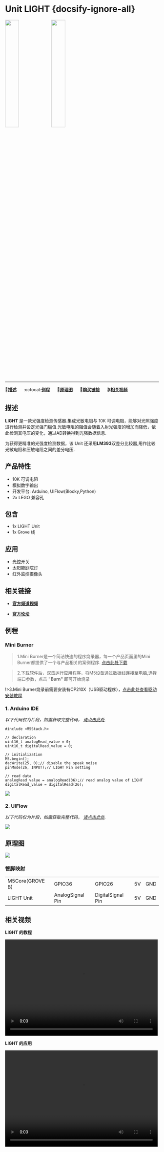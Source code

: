 # Unit LIGHT {docsify-ignore-all}

<img src="assets/img/product_pics/unit/M5GO_Unit_light.png" width="30%" height="30%"><img src="assets/img/product_pics/unit/unit_light_grove_b.png" width="30%" height="30%">

***

:memo:**[描述](#描述)**&nbsp;&nbsp;&nbsp;&nbsp;&nbsp;&nbsp;:octocat:**[例程](#例程)**&nbsp;&nbsp;&nbsp;&nbsp;&nbsp;&nbsp;:electric_plug:**[原理图](#原理图)**&nbsp;&nbsp;&nbsp;&nbsp;&nbsp;&nbsp;🛒**[购买链接](https://item.taobao.com/item.htm?spm=a1z10.3-c.w4002-1172588106.52.3a93425e5PQbBs&id=577601079444)**&nbsp;&nbsp;&nbsp;&nbsp;&nbsp;&nbsp;:clapper:**[相关视频](#相关视频)**

## 描述

**LIGHT** 是一款光强度检测传感器.集成光敏电阻与 10K 可调电阻，能够对光照强度进行检测并设定光强门槛值.光敏电阻的阻值会随着入射光强度的增加而降低，依此检测其电压的变化，通过AD转换得到光强数据信息.

为获得更精准的光强度检测数据，该 Unit 还采用**LM393**双差分比较器,用作比较光敏电阻和压敏电阻之间的差分电压.

## 产品特性

- 10K 可调电阻
- 模拟数字输出
- 开发平台: Arduino, UIFlow(Blocky,Python)
- 2x LEGO 兼容孔

## 包含

- 1x LIGHT Unit
- 1x Grove 线

## 应用

- 光控开关
- 太阳能庭院灯
- 红外监控摄像头

## 相关链接

- **[官方频道视频](https://i.youku.com/i/UNjE1ODA2MzE0OA==?spm=a2hzp.8253869.0.0)**

- **[官方论坛](http://forum.m5stack.com/)**

## 例程

### Mini Burner

>1.Mini Burner是一个简洁快速的程序烧录器，每一个产品页面里的Mini Burner都提供了一个与产品相关的案例程序.
[点击此处下载](https://m5stack.oss-cn-shenzhen.aliyuncs.com/MiniBurner/Unit/MiniBurner_Light.exe)

>2.下载软件后，双击运行应用程序，将M5设备通过数据线连接至电脑,选择端口参数，点击 **"Burn"** 即可开始烧录

!>3.Mini Burner烧录前需要安装有CP210X（USB驱动程序），[点击此处查看驱动安装教程](zh_CN/related_documents/M5Burner#安装串口驱动)

### 1. Arduino IDE

*以下代码仅为片段，如需获取完整代码， [请点击此处](https://github.com/m5stack/M5-ProductExampleCodes/tree/master/Unit/LIGHT/Arduino).*

```arduino
#include <M5Stack.h>

// declaration
uint16_t analogRead_value = 0;
uint16_t digitalRead_value = 0;

// initialization
M5.begin();
dacWrite(25, 0);// disable the speak noise
pinMode(26, INPUT);// LIGHT Pin setting

// read data
analogRead_value = analogRead(36);// read analog value of LIGHT
digitalRead_value = digitalRead(26);
```

<img src="assets/img/product_pics/unit/unit_example/LIGHT/example_unit_light_04.png">

### 2. UIFlow

*以下代码仅为片段，如需获取完整代码， [请点击此处](https://github.com/m5stack/M5-ProductExampleCodes/tree/master/Unit/LIGHT/UIFlow).*

<img src="assets/img/product_pics/unit/unit_example/LIGHT/example_unit_light_03.png">

## 原理图

<img src="assets/img/product_pics/unit/light_sch.JPG">

### 管脚映射

<table>
 <tr><td>M5Core(GROVE B)</td><td>GPIO36</td><td>GPIO26</td><td>5V</td><td>GND</td></tr>
 <tr><td>LIGHT Unit</td><td>AnalogSignal Pin</td><td>DigitalSignal Pin</td><td>5V</td><td>GND</td></tr>
</table>

## 相关视频

**LIGHT 的教程**

<video width="500" height="315" controls>
    <source src="https://m5stack.oss-cn-shenzhen.aliyuncs.com/video/LukeVideo/m5stack%20iot%20lighting%20part%202%20-%20light%20sensor%20control.mp4" type="video/mp4">
</video>

**LIGHT 的应用**

<video width="500" height="315" controls>
    <source src="https://m5stack.oss-cn-shenzhen.aliyuncs.com/video/Blog/Twitch201901/Light%20Units.mp4" type="video/mp4">
</video>